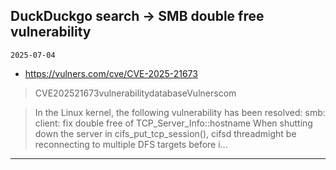 ## DuckDuckgo search -> SMB double free vulnerability
`2025-07-04`

* https://vulners.com/cve/CVE-2025-21673

<blockquote>
 CVE202521673vulnerabilitydatabaseVulnerscom
</blockquote>
<blockquote>
In the Linux kernel, the following vulnerability has been resolved: smb: client: fix double free of TCP_Server_Info::hostname When shutting down the server in cifs_put_tcp_session(), cifsd threadmight be reconnecting to multiple DFS targets before i...
</blockquote>

---

